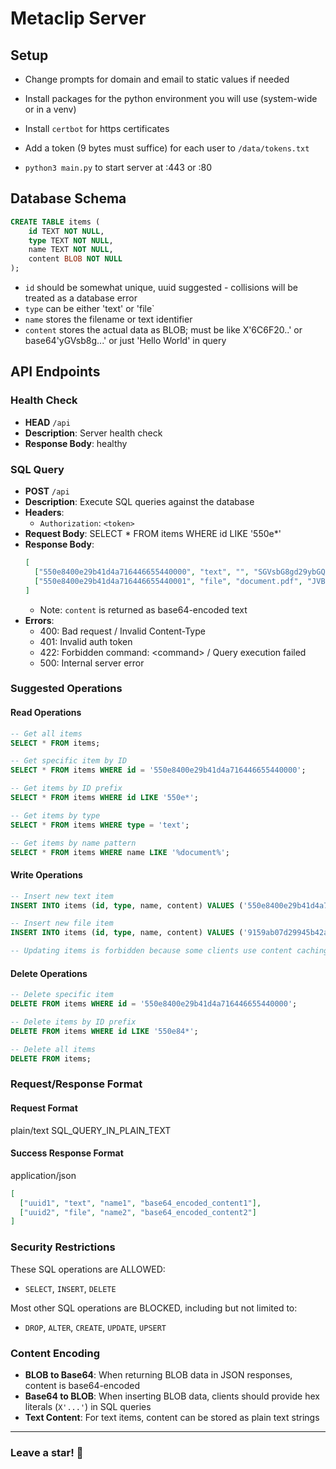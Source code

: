 # Metaclip Server

## Setup
- Change prompts for domain and email to static values if needed

- Install packages for the python environment you will use (system-wide or in a venv)
  
- Install `certbot` for https certificates

- Add a token (9 bytes must suffice) for each user to `/data/tokens.txt`

- `python3 main.py` to start server at :443 or :80



## Database Schema
```sql
CREATE TABLE items (
    id TEXT NOT NULL,
    type TEXT NOT NULL,
    name TEXT NOT NULL,
    content BLOB NOT NULL
);
```

- `id` should be somewhat unique, uuid suggested - collisions will be treated as a database error
- `type` can be either 'text' or 'file`
- `name` stores the filename or text identifier
- `content` stores the actual data as BLOB; must be like X'6C6F20..' or base64'yGVsb8g...' or just 'Hello World' in query



## API Endpoints

### Health Check
- **HEAD** `/api`
- **Description**: Server health check
- **Response Body**: healthy


### SQL Query
- **POST** `/api`
- **Description**: Execute SQL queries against the database
- **Headers**:
  - `Authorization`: `<token>`
- **Request Body**: SELECT * FROM items WHERE id LIKE '550e*'
- **Response Body**: 
  ```json
  [
    ["550e8400e29b41d4a716446655440000", "text", "", "SGVsbG8gd29ybGQ="],
    ["550e8400e29b41d4a716446655440001", "file", "document.pdf", "JVBERi0xLjQK..."]
  ]
  ```
  - Note: `content` is returned as base64-encoded text
- **Errors**:
  - 400: Bad request / Invalid Content-Type
  - 401: Invalid auth token
  - 422: Forbidden command: \<command> / Query execution failed
  - 500: Internal server error

### Suggested Operations

#### Read Operations
```sql
-- Get all items
SELECT * FROM items;

-- Get specific item by ID
SELECT * FROM items WHERE id = '550e8400e29b41d4a716446655440000';

-- Get items by ID prefix
SELECT * FROM items WHERE id LIKE '550e*';

-- Get items by type
SELECT * FROM items WHERE type = 'text';

-- Get items by name pattern
SELECT * FROM items WHERE name LIKE '%document%';
```

#### Write Operations
```sql
-- Insert new text item
INSERT INTO items (id, type, name, content) VALUES ('550e8400e29b41d4a716446655440000', 'text', 'hello', X'48656c6c6f20776f726c64');

-- Insert new file item
INSERT INTO items (id, type, name, content) VALUES ('9159ab07d29945b42ac62a681b256880', 'file', 'document.pdf', X'255044462d312e340a...');

-- Updating items is forbidden because some clients use content caching
```

#### Delete Operations
```sql
-- Delete specific item
DELETE FROM items WHERE id = '550e8400e29b41d4a716446655440000';

-- Delete items by ID prefix
DELETE FROM items WHERE id LIKE '550e84*';

-- Delete all items
DELETE FROM items;
```

### Request/Response Format

#### Request Format
plain/text
SQL_QUERY_IN_PLAIN_TEXT

#### Success Response Format
application/json
```json
[
  ["uuid1", "text", "name1", "base64_encoded_content1"],
  ["uuid2", "file", "name2", "base64_encoded_content2"]
]
```

### Security Restrictions

These SQL operations are ALLOWED:
- `SELECT`, `INSERT`, `DELETE`

Most other SQL operations are BLOCKED, including but not limited to:
- `DROP`, `ALTER`, `CREATE`, `UPDATE`, `UPSERT`

### Content Encoding

- **BLOB to Base64**: When returning BLOB data in JSON responses, content is base64-encoded
- **Base64 to BLOB**: When inserting BLOB data, clients should provide hex literals (`X'...'`) in SQL queries
- **Text Content**: For text items, content can be stored as plain text strings

---
### Leave a star! 🩵
